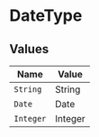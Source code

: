 # DateType


## Values

| Name      | Value     |
| --------- | --------- |
| `String`  | String    |
| `Date`    | Date      |
| `Integer` | Integer   |